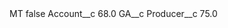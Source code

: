 <?xml version="1.0" encoding="UTF-8"?>
<CustomMetadata xmlns="http://soap.sforce.com/2006/04/metadata" xmlns:xsi="http://www.w3.org/2001/XMLSchema-instance" xmlns:xsd="http://www.w3.org/2001/XMLSchema">
    <label>MT</label>
    <protected>false</protected>
    <values>
        <field>Account__c</field>
        <value xsi:type="xsd:double">68.0</value>
    </values>
    <values>
        <field>GA__c</field>
        <value xsi:nil="true"/>
    </values>
    <values>
        <field>Producer__c</field>
        <value xsi:type="xsd:double">75.0</value>
    </values>
</CustomMetadata>
